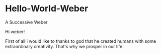 # Hello-World-Weber
A Successive Weber 

Hi weber!

First of all i would like to thanks to god that he created humans with some extraordinary creativity.
That's why we prosper in our life. 
